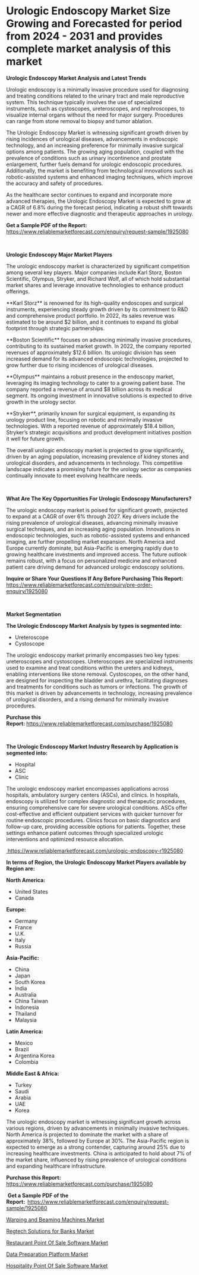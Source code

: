 <p><h1>Urologic Endoscopy Market Size Growing and Forecasted for period from 2024 - 2031 and provides complete market analysis of this market</h1></p><p><strong>Urologic Endoscopy Market Analysis and Latest Trends</strong></p>
<p><p>Urologic endoscopy is a minimally invasive procedure used for diagnosing and treating conditions related to the urinary tract and male reproductive system. This technique typically involves the use of specialized instruments, such as cystoscopes, ureteroscopes, and nephroscopes, to visualize internal organs without the need for major surgery. Procedures can range from stone removal to biopsy and tumor ablation.</p><p>The Urologic Endoscopy Market is witnessing significant growth driven by rising incidences of urological diseases, advancements in endoscopic technology, and an increasing preference for minimally invasive surgical options among patients. The growing aging population, coupled with the prevalence of conditions such as urinary incontinence and prostate enlargement, further fuels demand for urologic endoscopic procedures. Additionally, the market is benefiting from technological innovations such as robotic-assisted systems and enhanced imaging techniques, which improve the accuracy and safety of procedures.</p><p>As the healthcare sector continues to expand and incorporate more advanced therapies, the Urologic Endoscopy Market is expected to grow at a CAGR of 6.8% during the forecast period, indicating a robust shift towards newer and more effective diagnostic and therapeutic approaches in urology.</p></p>
<p><strong>Get a Sample PDF of the Report:&nbsp;</strong> <a href="https://www.reliablemarketforecast.com/enquiry/request-sample/1925080?utm_campaign=1578&utm_medium=2&utm_source=Github&utm_content=ia&utm_term=24102024&utm_id=urologic-endoscopy">https://www.reliablemarketforecast.com/enquiry/request-sample/1925080</a></p>
<p>&nbsp;</p>
<p><strong>Urologic Endoscopy Major Market Players</strong></p>
<p><p>The urologic endoscopy market is characterized by significant competition among several key players. Major companies include Karl Storz, Boston Scientific, Olympus, Stryker, and Richard Wolf, all of which hold substantial market shares and leverage innovative technologies to enhance product offerings.</p><p>**Karl Storz** is renowned for its high-quality endoscopes and surgical instruments, experiencing steady growth driven by its commitment to R&D and comprehensive product portfolio. In 2022, its sales revenue was estimated to be around $2 billion, and it continues to expand its global footprint through strategic partnerships.</p><p>**Boston Scientific** focuses on advancing minimally invasive procedures, contributing to its sustained market growth. In 2022, the company reported revenues of approximately $12.6 billion. Its urologic division has seen increased demand for its advanced endoscopic technologies, projected to grow further due to rising incidences of urological diseases.</p><p>**Olympus** maintains a robust presence in the endoscopy market, leveraging its imaging technology to cater to a growing patient base. The company reported a revenue of around $8 billion across its medical segment. Its ongoing investment in innovative solutions is expected to drive growth in the urology sector.</p><p>**Stryker**, primarily known for surgical equipment, is expanding its urology product line, focusing on robotic and minimally invasive technologies. With a reported revenue of approximately $18.4 billion, Stryker’s strategic acquisitions and product development initiatives position it well for future growth.</p><p>The overall urologic endoscopy market is projected to grow significantly, driven by an aging population, increasing prevalence of kidney stones and urological disorders, and advancements in technology. This competitive landscape indicates a promising future for the urology sector as companies continually innovate to meet evolving healthcare needs.</p></p>
<p>&nbsp;</p>
<p><strong>What Are The Key Opportunities For Urologic Endoscopy Manufacturers?</strong></p>
<p><p>The urologic endoscopy market is poised for significant growth, projected to expand at a CAGR of over 6% through 2027. Key drivers include the rising prevalence of urological diseases, advancing minimally invasive surgical techniques, and an increasing aging population. Innovations in endoscopic technologies, such as robotic-assisted systems and enhanced imaging, are further propelling market expansion. North America and Europe currently dominate, but Asia-Pacific is emerging rapidly due to growing healthcare investments and improved access. The future outlook remains robust, with a focus on personalized medicine and enhanced patient care driving demand for advanced urologic endoscopy solutions.</p></p>
<p><strong>Inquire or Share Your Questions If Any Before Purchasing This Report:</strong> <a href="https://www.reliablemarketforecast.com/enquiry/pre-order-enquiry/1925080?utm_campaign=1578&utm_medium=2&utm_source=Github&utm_content=ia&utm_term=24102024&utm_id=urologic-endoscopy">https://www.reliablemarketforecast.com/enquiry/pre-order-enquiry/1925080</a></p>
<p>&nbsp;</p>
<p><strong>Market Segmentation</strong></p>
<p><strong>The Urologic Endoscopy Market Analysis by types is segmented into:</strong></p>
<p><ul><li>Ureteroscope</li><li>Cystoscope</li></ul></p>
<p><p>The urologic endoscopy market primarily encompasses two key types: ureteroscopes and cystoscopes. Ureteroscopes are specialized instruments used to examine and treat conditions within the ureters and kidneys, enabling interventions like stone removal. Cystoscopes, on the other hand, are designed for inspecting the bladder and urethra, facilitating diagnoses and treatments for conditions such as tumors or infections. The growth of this market is driven by advancements in technology, increasing prevalence of urological disorders, and a rising demand for minimally invasive procedures.</p></p>
<p><strong>Purchase this Report:&nbsp;</strong><a href="https://www.reliablemarketforecast.com/purchase/1925080?utm_campaign=1578&utm_medium=2&utm_source=Github&utm_content=ia&utm_term=24102024&utm_id=urologic-endoscopy">https://www.reliablemarketforecast.com/purchase/1925080</a></p>
<p>&nbsp;</p>
<p><strong>The Urologic Endoscopy Market Industry Research by Application is segmented into:</strong></p>
<p><ul><li>Hospital</li><li>ASC</li><li>Clinic</li></ul></p>
<p><p>The urologic endoscopy market encompasses applications across hospitals, ambulatory surgery centers (ASCs), and clinics. In hospitals, endoscopy is utilized for complex diagnostic and therapeutic procedures, ensuring comprehensive care for severe urological conditions. ASCs offer cost-effective and efficient outpatient services with quicker turnover for routine endoscopic procedures. Clinics focus on basic diagnostics and follow-up care, providing accessible options for patients. Together, these settings enhance patient outcomes through specialized urologic interventions and optimized resource allocation.</p></p>
<p><a href="https://www.reliablemarketforecast.com/urologic-endoscopy-r1925080?utm_campaign=1578&utm_medium=2&utm_source=Github&utm_content=ia&utm_term=24102024&utm_id=urologic-endoscopy">&nbsp;https://www.reliablemarketforecast.com/urologic-endoscopy-r1925080</a></p>
<p><strong>In terms of Region, the Urologic Endoscopy Market Players available by Region are:</strong></p>
<p>
    <p> <strong> North America: </strong>
        <ul>
            <li>United States</li>
            <li>Canada</li>
        </ul>
        </p> 
    <p> <strong> Europe: </strong>
        <ul>
            <li>Germany</li>
            <li>France</li>
            <li>U.K.</li>
            <li>Italy</li>
            <li>Russia</li>
        </ul>
        </p> 
    <p> <strong> Asia-Pacific: </strong>
        <ul>
            <li>China</li>
            <li>Japan</li>
            <li>South Korea</li>
            <li>India</li>
            <li>Australia</li>
            <li>China Taiwan</li>
            <li>Indonesia</li>
            <li>Thailand</li>
            <li>Malaysia</li>
        </ul>
        </p> 
    <p> <strong> Latin America: </strong>
        <ul>
            <li>Mexico</li>
            <li>Brazil</li>
            <li>Argentina Korea</li>
            <li>Colombia</li>
        </ul>
        </p> 
    <p> <strong> Middle East & Africa: </strong>
        <ul>
            <li>Turkey</li>
            <li>Saudi</li>
            <li>Arabia</li>
            <li>UAE</li>
            <li>Korea</li>
        </ul>
    </p>
    </p>
<p><p>The urologic endoscopy market is witnessing significant growth across various regions, driven by advancements in minimally invasive techniques. North America is projected to dominate the market with a share of approximately 38%, followed by Europe at 30%. The Asia-Pacific region is expected to emerge as a strong contender, capturing around 25% due to increasing healthcare investments. China is anticipated to hold about 7% of the market share, influenced by rising prevalence of urological conditions and expanding healthcare infrastructure.</p></p>
<p><strong>Purchase this Report: </strong><a href="https://www.reliablemarketforecast.com/purchase/1925080?utm_campaign=1578&utm_medium=2&utm_source=Github&utm_content=ia&utm_term=24102024&utm_id=urologic-endoscopy">https://www.reliablemarketforecast.com/purchase/1925080</a></p>
<p>&nbsp;<strong>Get a Sample PDF of the Report:&nbsp;&nbsp;</strong><a href="https://www.reliablemarketforecast.com/enquiry/request-sample/1925080?utm_campaign=1578&utm_medium=2&utm_source=Github&utm_content=ia&utm_term=24102024&utm_id=urologic-endoscopy">https://www.reliablemarketforecast.com/enquiry/request-sample/1925080</a></p>
<p><strong></strong></p>
<p><p><a href="https://github.com/SamiaChowdhury801/Market-Research-Report-List-1/blob/main/warping-and-beaming-machines-market.md?utm_campaign=1578&utm_medium=2&utm_source=Github&utm_content=ia&utm_term=24102024&utm_id=urologic-endoscopy">Warping and Beaming Machines Market</a></p><p><a href="https://www.linkedin.com/pulse/regtech-solutions-banks-market-consolidation-impact-structure-kwbtc?utm_campaign=1578&utm_medium=2&utm_source=Github&utm_content=ia&utm_term=24102024&utm_id=urologic-endoscopy">Regtech Solutions for Banks Market</a></p><p><a href="https://www.linkedin.com/pulse/top-trends-transforming-restaurant-point-sale-software-market-t6wwc?utm_campaign=1578&utm_medium=2&utm_source=Github&utm_content=ia&utm_term=24102024&utm_id=urologic-endoscopy">Restaurant Point Of Sale Software Market</a></p><p><a href="https://www.linkedin.com/pulse/mapping-data-preparation-platform-market-trends-challenges-breakthroughs-js5lc?utm_campaign=1578&utm_medium=2&utm_source=Github&utm_content=ia&utm_term=24102024&utm_id=urologic-endoscopy">Data Preparation Platform Market</a></p><p><a href="https://www.linkedin.com/pulse/future-trends-global-hospitality-point-sale-software-market-sbmbc?utm_campaign=1578&utm_medium=2&utm_source=Github&utm_content=ia&utm_term=24102024&utm_id=urologic-endoscopy">Hospitality Point Of Sale Software Market</a></p></p>
